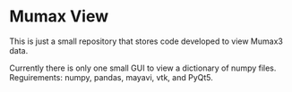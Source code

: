 # Mumax View
This is just a small repository that stores code developed to view Mumax3 data.

Currently there is only one small GUI to view a dictionary of numpy files. Reguirements: numpy, pandas, mayavi, vtk, and PyQt5.
